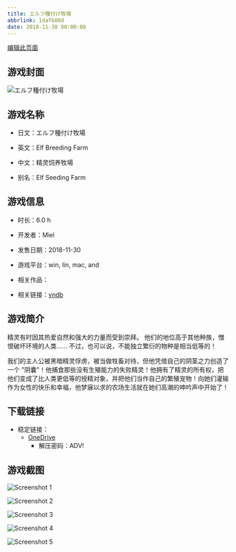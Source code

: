 ```yaml
---
title: エルフ種付け牧場
abbrlink: 1dafb88d
date: 2018-11-30 00:00:00
---
```

[编辑此页面](https://github.com/ACG-3/ADV3-source/blob/main/source/_posts/games/%E3%82%A8%E3%83%AB%E3%83%95%E7%A8%AE%E4%BB%98%E3%81%91%E7%89%A7%E5%A0%B4.md)

## 游戏封面

![エルフ種付け牧場](https://pan.timero.xyz/d/onedrive/img_lib_001/%E3%82%A8%E3%83%AB%E3%83%95%E7%A8%AE%E4%BB%98%E3%81%91%E7%89%A7%E5%A0%B4_cover.avif)


## 游戏名称

- 日文：エルフ種付け牧場
- 英文：Elf Breeding Farm
- 中文：精灵饲养牧場

- 别名：Elf Seeding Farm


## 游戏信息

- 时长：6.0 h
- 开发者：Miel
- 发售日期：2018-11-30
- 游戏平台：win, lin, mac, and
- 相关作品：

- 相关链接：[vndb](https://vndb.org/v24555)


## 游戏简介

精灵有时因其热爱自然和强大的力量而受到崇拜。
他们的地位高于其他种族，憎恨破坏环境的人类......
不过，也可以说，不能独立繁衍的物种是相当低等的！

我们的主人公被黑暗精灵俘虏，被当做牲畜对待，但他凭借自己的阴茎之力创造了一个 "阴囊"！他捕食那些没有生殖能力的失败精灵！他拥有了精灵的所有权，把他们变成了比人类更低等的授精对象，并把他们当作自己的繁殖宠物！向她们灌输作为女性的快乐和幸福，他梦寐以求的农场生活就在她们高潮的呻吟声中开始了！



## 下载链接

- 稳定链接：
    - [OneDrive](https://pan.timero.xyz/onedrive/adv_lib_001/%E3%82%A8%E3%83%AB%E3%83%95%E7%A8%AE%E4%BB%98%E3%81%91%E7%89%A7%E5%A0%B4)
        - 解压密码：ADV!



## 游戏截图


![Screenshot 1](https://pan.timero.xyz/d/onedrive/img_lib_001/%E3%82%A8%E3%83%AB%E3%83%95%E7%A8%AE%E4%BB%98%E3%81%91%E7%89%A7%E5%A0%B4_Screenshot_1.avif)

![Screenshot 2](https://pan.timero.xyz/d/onedrive/img_lib_001/%E3%82%A8%E3%83%AB%E3%83%95%E7%A8%AE%E4%BB%98%E3%81%91%E7%89%A7%E5%A0%B4_Screenshot_2.avif)

![Screenshot 3](https://pan.timero.xyz/d/onedrive/img_lib_001/%E3%82%A8%E3%83%AB%E3%83%95%E7%A8%AE%E4%BB%98%E3%81%91%E7%89%A7%E5%A0%B4_Screenshot_3.avif)

![Screenshot 4](https://pan.timero.xyz/d/onedrive/img_lib_001/%E3%82%A8%E3%83%AB%E3%83%95%E7%A8%AE%E4%BB%98%E3%81%91%E7%89%A7%E5%A0%B4_Screenshot_4.avif)

![Screenshot 5](https://pan.timero.xyz/d/onedrive/img_lib_001/%E3%82%A8%E3%83%AB%E3%83%95%E7%A8%AE%E4%BB%98%E3%81%91%E7%89%A7%E5%A0%B4_Screenshot_5.avif)

